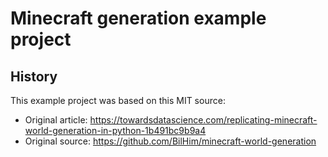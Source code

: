 # Minecraft generation example project

## History

This example project was based on this MIT source:

* Original article: https://towardsdatascience.com/replicating-minecraft-world-generation-in-python-1b491bc9b9a4
* Original source: https://github.com/BilHim/minecraft-world-generation

